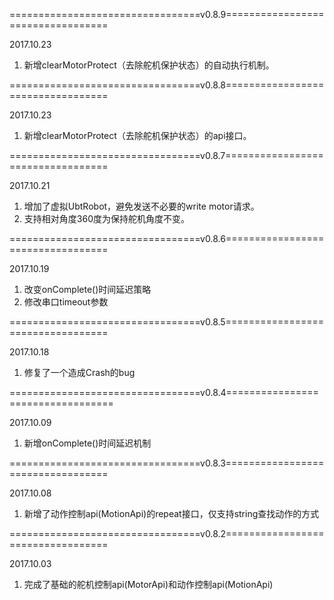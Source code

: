 
=================================v0.8.9==================================

2017.10.23
1. 新增clearMotorProtect（去除舵机保护状态）的自动执行机制。

=================================v0.8.8==================================

2017.10.23
1. 新增clearMotorProtect（去除舵机保护状态）的api接口。

=================================v0.8.7==================================

2017.10.21
1. 增加了虚拟UbtRobot，避免发送不必要的write motor请求。
2. 支持相对角度360度为保持舵机角度不变。

=================================v0.8.6==================================

2017.10.19
1. 改变onComplete()时间延迟策略
2. 修改串口timeout参数

=================================v0.8.5==================================

2017.10.18
1. 修复了一个造成Crash的bug

=================================v0.8.4==================================

2017.10.09
1. 新增onComplete()时间延迟机制

=================================v0.8.3==================================

2017.10.08
1. 新增了动作控制api(MotionApi)的repeat接口，仅支持string查找动作的方式

=================================v0.8.2==================================

2017.10.03
1. 完成了基础的舵机控制api(MotorApi)和动作控制api(MotionApi)
